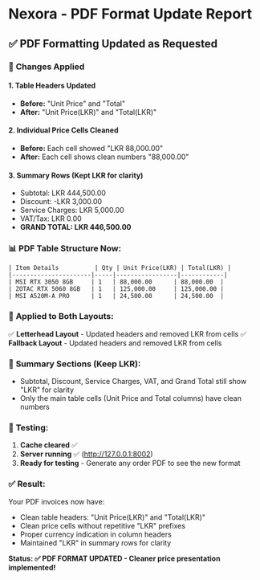 # Nexora - PDF Format Update Report

## ✅ PDF Formatting Updated as Requested

### 🎯 **Changes Applied**

#### **1. Table Headers Updated**
- **Before:** "Unit Price" and "Total"
- **After:** "Unit Price(LKR)" and "Total(LKR)"

#### **2. Individual Price Cells Cleaned**
- **Before:** Each cell showed "LKR 88,000.00"
- **After:** Each cell shows clean numbers "88,000.00"

#### **3. Summary Rows (Kept LKR for clarity)**
- Subtotal: LKR 444,500.00
- Discount: -LKR 3,000.00
- Service Charges: LKR 5,000.00
- VAT/Tax: LKR 0.00
- **GRAND TOTAL: LKR 446,500.00**

### 📊 **PDF Table Structure Now:**

```
| Item Details          | Qty | Unit Price(LKR) | Total(LKR) |
|----------------------|-----|-----------------|------------|
| MSI RTX 3050 8GB     | 1   | 88,000.00      | 88,000.00  |
| ZOTAC RTX 5060 8GB   | 1   | 125,000.00     | 125,000.00 |
| MSI A520M-A PRO      | 1   | 24,500.00      | 24,500.00  |
```

### 🔧 **Applied to Both Layouts:**
✅ **Letterhead Layout** - Updated headers and removed LKR from cells
✅ **Fallback Layout** - Updated headers and removed LKR from cells

### 📝 **Summary Sections (Keep LKR):**
- Subtotal, Discount, Service Charges, VAT, and Grand Total still show "LKR" for clarity
- Only the main table cells (Unit Price and Total columns) have clean numbers

### 🧪 **Testing:**
1. **Cache cleared** ✅
2. **Server running** ✅ (http://127.0.0.1:8002)
3. **Ready for testing** - Generate any order PDF to see the new format

### ✅ **Result:**
Your PDF invoices now have:
- Clean table headers: "Unit Price(LKR)" and "Total(LKR)"
- Clean price cells without repetitive "LKR" prefixes
- Proper currency indication in column headers
- Maintained "LKR" in summary rows for clarity

**Status: ✅ PDF FORMAT UPDATED - Cleaner price presentation implemented!**
